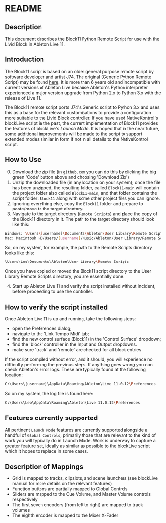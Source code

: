 # README

## Description

This document describes the Block11 Python Remote Script for use with the Livid Block in Ableton Live 11. 

## Introduction

The Block11 script is based on an older general purpose remote script by software developer and artist J74. The original (Generic Python Remote Script) may be found [here](https://github.com/j74/Generic-Python-Remote-Script). It is more than 6 years old and incompatible with current versions of Ableton Live because Ableton's Python interpreter experienced a major version upgrade from Python 2.x to Python 3.x with the release of Live 11. 

The Block11 remote script ports J74's Generic script to Python 3.x and uses this as a base for the relevant customisations to provide a configuration more suitable to the Livid Block controller. If you have used NativeKontrol's blockLive script in the past, the current implementation of Block11 provides the features of blockLive's _Launch Mode_. It is hoped that in the near future, some additional improvements will be made to the script to support extended modes similar in form if not in all details to the NativeKontrol script. 

## How to Use

0. Download the zip file (in `github.com` you can do this by clicking the big green 'Code' button above and choosing 'Download Zip')
1. Unzip the downloaded file (in any location on your system); once the file has been unzipped, the resulting folder, called `Block11-main` will contain the project folder also called `Block11-main`, and that folder contains the script folder: `Block11` along with some other project files you can ignore.
2. Ignoring everything else, copy the `Block11` folder and prepare to paste/move to the target directory.
3. Navigate to the target directory (`Remote Scripts`) and place the copy of the Block11 directory in it. The path to the target directory should look like this:

```sh
Windows: \Users\[username]\Documents\Ableton\User Library\Remote Scripts
Mac: Macintosh HD/Users/[username]/Music/Ableton/User Library/Remote Scripts
```

So, on my system, for example, the path to the Remote Scripts directory looks like this:

```sh
\Users\Leo\Documents\Ableton\User Library\Remote Scripts
```

Once you have copied or moved the Block11 script directory to the User Library Remote Scripts directory, you are essentially done. 

4. Start up Ableton Live 11 and verify the script installed without incident, before proceeding to use the controller. 

## How to verify the script installed
Once Ableton Live 11 is up and running, take the following steps: 

* open the Preferences dialog;
* navigate to the 'Link Tempo Midi' tab;
* find the new control surface (Block11) in the 'Control Surface' dropdown;
* find the 'block' controller in the Input and Output dropdowns. 
* make sure 'track' and 'remote' are checked for all block entries

If the script compiled without error, and it should, you will experience no difficulty performing the previous steps. If anything goes wrong you can check Ableton's error logs. These are typically found at the following location:

```sh
C:\Users\[username]\AppData\Roaming\Ableton\Live 11.0.12\Preferences
```

So on my system, the log file is found here:

```sh
C:\Users\Leo\AppData\Roaming\Ableton\Live 11.0.12\Preferences
```

## Features currently supported
All pertinent `Launch Mode` features are currently supported alongside a handful of `Global Controls`, primarily those that are relevant to the kind of work you will typically do in Launch Mode. Work is underway to capture a greater feature set, ideally as similar as possible to the blockLive script which it hopes to replace in some cases. 

## Description of Mappings

- Grid is mapped to tracks, clipslots, and scene launchers (see blockLive manual for more details on the relevant features)
- Function buttons are partially mapped to Global Controls
- Sliders are mapped to the Cue Volume, and Master Volume controls respectively
- The first seven encoders (from left to right) are mapped to track volumes
- The eighth encoder is mapped to the Mixer X-Fader
